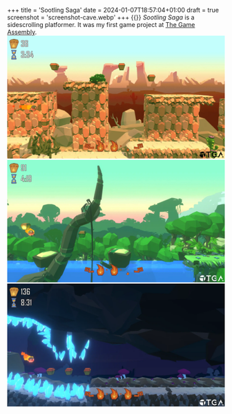 +++
title = 'Sootling Saga'
date = 2024-01-07T18:57:04+01:00
draft = true
screenshot = 'screenshot-cave.webp'
+++
{{<youtube id="whfLbvExxHE" title="Sootling Saga trailer">}}
_Sootling Saga_ is a sidescrolling platformer. It was my first game project at [The Game Assembly](https://thegameassembly.com).
![Desert biome in Sootling Saga.](screenshot-desert.webp)
![Jungle biome in Sootling Saga.](screenshot-jungle.webp)
![Cave biome in Sootling Saga.](screenshot-cave.webp)